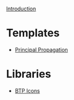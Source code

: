 [Introduction](HowToUse.md)

# Templates

- [Principal Propagation](templates/principalpropagation/principalpropagation.md)

# Libraries

- [BTP Icons](../libs/latest.md)